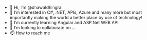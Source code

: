 - 👋 Hi, I’m @dhawaldhingra
- 👀 I’m interested in C#, .NET, APIs, Azure and many more but most importantly making the world a better place by use of technology!
- 🌱 I’m currently learning Angular and ASP.Net WEB API
- 💞️ I’m looking to collaborate on ...
- 📫 How to reach me 

<!---
dhawaldhingra/dhawaldhingra is a ✨ special ✨ repository because its `README.md` (this file) appears on your GitHub profile.
You can click the Preview link to take a look at your changes.
--->
